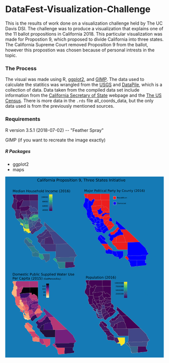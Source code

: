 # DataFest-Visualization-Challenge

This is the results of work done on a visualization challenge held by The UC Davis DSI. The challenge was to produce a visualization that explains one of the 11 ballot propositions in California 2018. This particular visualization was made for Propostion 9, which proposed to divide California into three states. The California Supreme Court removed Proposition 9 from the ballot, however this propostion was chosen because of personal intrests in the topic.

### The Process

The visual was made using R, [ggplot2](https://ggplot2.tidyverse.org/), and [GIMP](https://www.gimp.org/). The data used to calculate the statitics was wrangled from the [USGS](https://waterdata.usgs.gov/ca/nwis/water_use?format=html_table&rdb_compression=file&wu_area=County&wu_year=2015&wu_county=ALL&wu_category=ALL&wu_county_nms=--ALL%2BCounties--&wu_category_nms=--ALL%2BCategories--) and [DataPile](https://www.counties.org/post/datapile), which is a collection of data. Data taken from the compiled data set include information from the [California Secretary of State](https://www.sos.ca.gov/elections/voter-registration/voter-registration-statistics/) webpage and the [The US Census](https://www.census.gov/data/datasets/2016/demo/saipe/2016-state-and-county.html). There is more data in the `.rds` file all_coords_data, but the only data used is from the previously mentioned sources.

### Requirements
 
R version 3.5.1 (2018-07-02) -- "Feather Spray"

GIMP (if you want to recreate the image exactly)

##### R Packages 
* ggplot2
* maps

![](https://github.com/sitaber/DataFest-Visualization-Challenge/blob/master/datafestviz.png)
